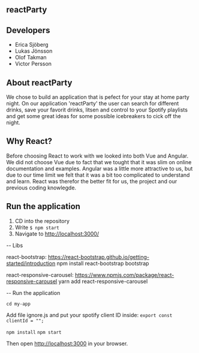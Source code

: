 ## reactParty ##

## Developers
* Erica Sjöberg
* Lukas Jönsson
* Olof Takman
* Victor Persson 

## About reactParty
We chose to build an application that is pefect for your stay at home party night. On our application 'reactParty' the user can search for different drinks, save your favorit drinks, litsen and control to your Spotify playlists and get some great ideas for some possible icebreakers to cick off the night. 
    

## Why React?
Before choosing React to work with we looked into both Vue and Angular. We did not choose Vue due to fact that we tought that it was slim on online documentation and examples. Angular was a little more attractive to us, but due to our time limit we felt that it was a bit too complicated to understand and learn. React was therefor the better fit for us, the project and our previous coding knowlegde. 

## Run the application
1. CD into the repository
2. Write `$ npm start`
3. Navigate to [http://localhost:3000/](http://localhost:3000/)

-- Libs

react-bootstrap: https://react-bootstrap.github.io/getting-started/introduction
npm install react-bootstrap bootstrap

react-responsive-carousel: https://www.npmjs.com/package/react-responsive-carousel
yarn add react-responsive-carousel

-- Run the application

`cd my-app`

Add file ignore.js and put your spotify client ID inside:
`export const clientId = "";`

`npm install`
`npm start`

Then open [http://localhost:3000](http://localhost:3000) in your browser.